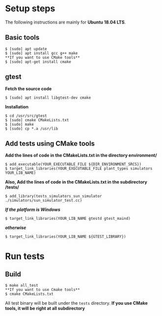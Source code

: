 # Setup steps
The following instructions are mainly for **Ubuntu 18.04 LTS**.

## Basic tools
```shell
$ [sudo] apt update
$ [sudo] apt install gcc g++ make
**If you want to use CMake tools**
$ [sudo] apt-get install cmake
```
## gtest
**Fetch the source code**
```shell
$ [sudo] apt install libgtest-dev cmake
```
**Installation**
```shell
$ cd /usr/src/gtest
$ [sudo] cmake CMakeLists.txt
$ [sudo] make
$ [sudo] cp *.a /usr/lib
```
## Add tests using CMake tools
**Add the lines of code in the CMakeLists.txt in the directory environment/**
```shell
$ add_executable(YOUR_EXECUTABLE_FILE ${DIR_ENVIRONMENT_SRCS})
$ target_link_libraries(YOUR_EXECUTABLE_FILE plant_types simulators YOUR_LIB_NAME)
```
**Also, Add the lines of code in the CMakeLists.txt in the subdirectory /tests/**
```shell
$ add_library(tests_simulators_sun_simulator ./simulators/sun_simulator_test.cc)
```
***If the platform is Windows***
```shell
$ target_link_libraries(YOUR_LIB_NAME gtestd gtest_maind)
```
***otherwise***
```shell
$ target_link_libraries(YOUR_LIB_NAME ${GTEST_LIBRARY})
```
# Run tests
## Build
```shell
$ make all_test
**If you want to use Cmake tools**
$ cmake CMakeLists.txt
```

All test binary will be built under the ```tests``` directory.
**If you use CMake tools, it will be right at all subdirectory**
